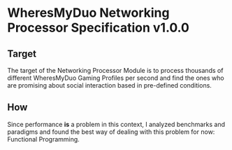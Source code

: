 # WheresMyDuo Networking Processor Specification v1.0.0

## Target
The target of the Networking Processor Module is to process thousands of different WheresMyDuo Gaming Profiles per second and find the ones who are promising about social interaction based in pre-defined conditions.

## How
Since performance **is** a problem in this context, I analyzed benchmarks and paradigms and found the best way of dealing with this problem for now: Functional Programming.

